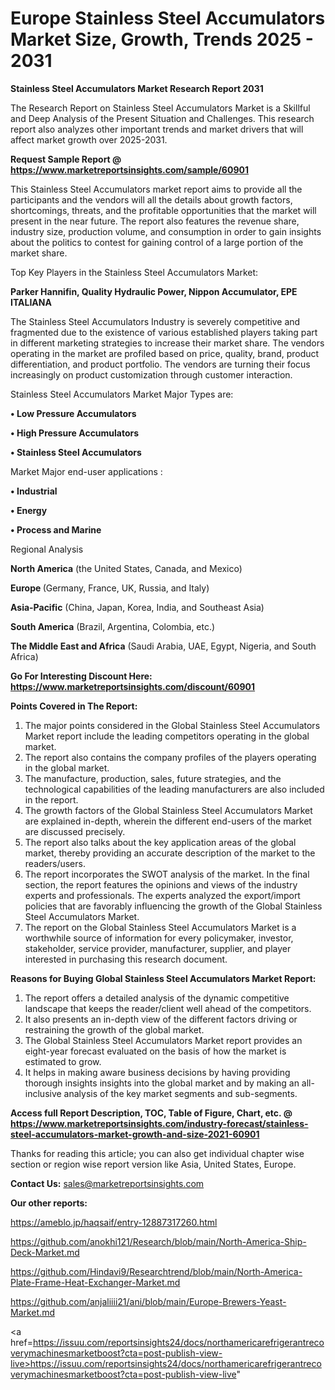# Europe Stainless Steel Accumulators Market Size, Growth, Trends 2025 - 2031

<strong>Stainless Steel Accumulators Market Research Report 2031</strong>

The Research Report on Stainless Steel Accumulators Market is a Skillful and Deep Analysis of the Present Situation and Challenges. This research report also analyzes other important trends and market drivers that will affect market growth over 2025-2031.

<strong>Request Sample Report @ <a href=https://www.marketreportsinsights.com/sample/60901>https://www.marketreportsinsights.com/sample/60901</a></strong>

This Stainless Steel Accumulators market report aims to provide all the participants and the vendors will all the details about growth factors, shortcomings, threats, and the profitable opportunities that the market will present in the near future. The report also features the revenue share, industry size, production volume, and consumption in order to gain insights about the politics to contest for gaining control of a large portion of the market share.

Top Key Players in the Stainless Steel Accumulators Market:

<strong>Parker Hannifin, Quality Hydraulic Power, Nippon Accumulator, EPE ITALIANA</strong>

The Stainless Steel Accumulators Industry is severely competitive and fragmented due to the existence of various established players taking part in different marketing strategies to increase their market share. The vendors operating in the market are profiled based on price, quality, brand, product differentiation, and product portfolio. The vendors are turning their focus increasingly on product customization through customer interaction.

Stainless Steel Accumulators Market Major Types are:

<strong>• Low Pressure Accumulators

• High Pressure Accumulators

• Stainless Steel Accumulators</strong>

Market Major end-user applications :

<strong>• Industrial

• Energy

• Process and Marine</strong>

Regional Analysis

</u><strong><b>North America</b></strong> (the United States, Canada, and Mexico)

<strong><b>Europe </b></strong>(Germany, France, UK, Russia, and Italy)

<strong><b>Asia-Pacific</b></strong> (China, Japan, Korea, India, and Southeast Asia)

<strong><b>South America</b></strong> (Brazil, Argentina, Colombia, etc.)

<strong><b>The Middle East and Africa</b></strong> (Saudi Arabia, UAE, Egypt, Nigeria, and South Africa)

<strong>Go For Interesting Discount Here: <a href=https://www.marketreportsinsights.com/discount/60901>https://www.marketreportsinsights.com/discount/60901</a></strong>

<strong>Points Covered in The Report:</strong>
<ol>
  <li>The major points considered in the Global Stainless Steel Accumulators Market report include the leading competitors operating in the global market.</li>
  <li>The report also contains the company profiles of the players operating in the global market.</li>
  <li>The manufacture, production, sales, future strategies, and the technological capabilities of the leading manufacturers are also included in the report.</li>
  <li>The growth factors of the Global Stainless Steel Accumulators Market are explained in-depth, wherein the different end-users of the market are discussed precisely.</li>
  <li>The report also talks about the key application areas of the global market, thereby providing an accurate description of the market to the readers/users.</li>
  <li>The report incorporates the SWOT analysis of the market. In the final section, the report features the opinions and views of the industry experts and professionals. The experts analyzed the export/import policies that are favorably influencing the growth of the Global Stainless Steel Accumulators Market.</li>
  <li>The report on the Global Stainless Steel Accumulators Market is a worthwhile source of information for every policymaker, investor, stakeholder, service provider, manufacturer, supplier, and player interested in purchasing this research document.</li>
</ol>
<strong>Reasons for Buying Global Stainless Steel Accumulators Market Report:</strong>

<ol>
  <li>The report offers a detailed analysis of the dynamic competitive landscape that keeps the reader/client well ahead of the competitors.</li>
  <li>It also presents an in-depth view of the different factors driving or restraining the growth of the global market.</li>
  <li>The Global Stainless Steel Accumulators Market report provides an eight-year forecast evaluated on the basis of how the market is estimated to grow.</li>
  <li>It helps in making aware business decisions by having providing thorough insights insights into the global market and by making an all-inclusive analysis of the key market segments and sub-segments.</li>
</ol>
<strong>Access full Report Description, TOC, Table of Figure, Chart, etc. @ <a href=https://www.marketreportsinsights.com/industry-forecast/stainless-steel-accumulators-market-growth-and-size-2021-60901>https://www.marketreportsinsights.com/industry-forecast/stainless-steel-accumulators-market-growth-and-size-2021-60901</a></strong>


Thanks for reading this article; you can also get individual chapter wise section or region wise report version like Asia, United States, Europe.

<strong>Contact Us:</strong>
sales@marketreportsinsights.com

<strong>Our other reports:</strong>

<a href=https://ameblo.jp/haqsaif/entry-12887317260.html>https://ameblo.jp/haqsaif/entry-12887317260.html</a>

<a href=https://github.com/anokhi121/Research/blob/main/North-America-Ship-Deck-Market.md>https://github.com/anokhi121/Research/blob/main/North-America-Ship-Deck-Market.md</a>

<a href=https://github.com/Hindavi9/Researchtrend/blob/main/North-America-Plate-Frame-Heat-Exchanger-Market.md>https://github.com/Hindavi9/Researchtrend/blob/main/North-America-Plate-Frame-Heat-Exchanger-Market.md</a>

<a href=https://github.com/anjaliiii21/ani/blob/main/Europe-Brewers-Yeast-Market.md>https://github.com/anjaliiii21/ani/blob/main/Europe-Brewers-Yeast-Market.md</a>

<a href=https://issuu.com/reportsinsights24/docs/northamericarefrigerantrecoverymachinesmarketboost?cta=post-publish-view-live>https://issuu.com/reportsinsights24/docs/northamericarefrigerantrecoverymachinesmarketboost?cta=post-publish-view-live</a>"
